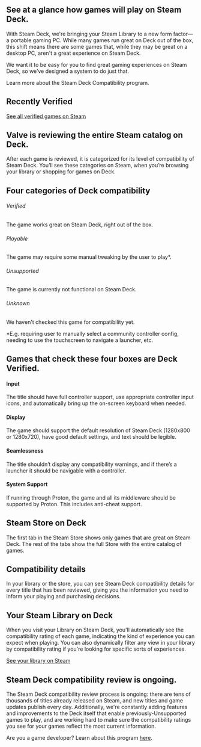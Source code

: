 See at a glance how games will play on Steam Deck.
----------

With Steam Deck, we're bringing your Steam Library to a new form factor—a portable gaming PC. While many games run great on Deck out of the box, this shift means there are some games that, while they may be great on a desktop PC, aren't a great experience on Steam Deck.

We want it to be easy for you to find great gaming experiences on Steam Deck, so we’ve designed a system to do just that.

[](https://www.youtube.com/watch?v=_OAqvtlgfGA)

Learn more about the Steam Deck Compatibility program.

Recently Verified
----------

[](https://store.steampowered.com/app/1245620) [](https://store.steampowered.com/app/1659040) [](https://store.steampowered.com/app/1644960) [](https://store.steampowered.com/app/1593500) [](https://store.steampowered.com/app/1145360) [](https://store.steampowered.com/app/346110) [](https://store.steampowered.com/app/979690) [](https://store.steampowered.com/app/275850) [](https://store.steampowered.com/app/268910) [](https://store.steampowered.com/app/1151640) [](https://store.steampowered.com/app/413150) [](https://store.steampowered.com/app/1135690) [](https://store.steampowered.com/app/105600) [](https://store.steampowered.com/app/632360) [](https://store.steampowered.com/app/218620) [](https://store.steampowered.com/app/814380) [](https://store.steampowered.com/app/1290000) [](https://store.steampowered.com/app/613100) [](https://store.steampowered.com/app/374320) [](https://store.steampowered.com/app/322500) [](https://store.steampowered.com/app/1490890) [](https://store.steampowered.com/app/239140) [](https://store.steampowered.com/app/1552350) [](https://store.steampowered.com/app/250900) [](https://store.steampowered.com/app/627690) [](https://store.steampowered.com/app/1794680) [](https://store.steampowered.com/app/502500)

[See all verified games on Steam](https://store.steampowered.com/greatondeck)

Valve is reviewing the entire Steam catalog on Deck.
----------

After each game is reviewed, it is categorized for its level of compatibility of Steam Deck. You’ll see these categories on Steam, when you’re browsing your library or shopping for games on Deck.

Four categories of Deck compatibility
----------

###### Verified ######

The game works great on Steam Deck, right out of the box.

###### Playable ######

The game may require some manual tweaking by the user to play\*.

###### Unsupported ######

The game is currently not functional on Steam Deck.

###### Unknown ######

We haven't checked this game for compatibility yet.

\*E.g. requiring user to manually select a community controller config, needing to use the touchscreen to navigate a launcher, etc.

Games that check these four boxes are Deck Verified.
----------

#### Input ####

The title should have full controller support, use appropriate controller input icons, and automatically bring up the on-screen keyboard when needed.

#### Display ####

The game should support the default resolution of Steam Deck (1280x800 or 1280x720), have good default settings, and text should be legible.

#### Seamlessness ####

The title shouldn’t display any compatibility warnings, and if there’s a launcher it should be navigable with a controller.

#### System Support ####

If running through Proton, the game and all its middleware should be supported by Proton. This includes anti-cheat support.

Steam Store on Deck
----------

The first tab in the Steam Store shows only games that are great on Steam Deck. The rest of the tabs show the full Store with the entire catalog of games.

Compatibility details
----------

In your library or the store, you can see Steam Deck compatibility details for every title that has been reviewed, giving you the information you need to inform your playing and purchasing decisions.

Your Steam Library on Deck
----------

When you visit your Library on Steam Deck, you'll automatically see the compatibility rating of each game, indicating the kind of experience you can expect when playing. You can also dynamically filter any view in your library by compatibility rating if you're looking for specific sorts of experiences.

[See your library on Steam](https://store.steampowered.com/steamdeck/mygames)

Steam Deck compatibility review is ongoing.
----------

The Steam Deck compatibility review process is ongoing: there are tens of thousands of titles already released on Steam, and new titles and game updates publish every day. Additionally, we're constantly adding features and improvements to the Deck itself that enable previously-Unsupported games to play, and are working hard to make sure the compatibility ratings you see for your games reflect the most current information.

Are you a game developer? Learn about this program [here](https://partner.steamgames.com/doc/steamdeck/compat).
